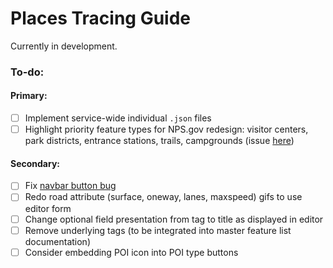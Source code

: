 # Places Tracing Guide

Currently in development.

### To-do:

#### Primary:

- [ ] Implement service-wide individual `.json` files
- [ ] Highlight priority feature types for NPS.gov redesign: visitor centers, park districts, entrance stations, trails, campgrounds (issue [here](https://github.com/nationalparkservice/places-tracing-guide/issues/24))

#### Secondary:

- [ ] Fix [navbar button bug](https://github.com/nationalparkservice/places-tracing-guide/issues/13)
- [ ] Redo road attribute (surface, oneway, lanes, maxspeed) gifs to use editor form
- [ ] Change optional field presentation from tag to title as displayed in editor
- [ ] Remove underlying tags (to be integrated into master feature list documentation)
- [ ] Consider embedding POI icon into POI type buttons
